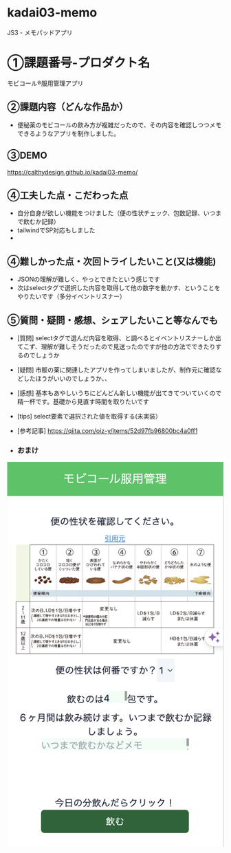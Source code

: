 # kadai03-memo
JS3 - メモパッドアプリ

# ①課題番号-プロダクト名
モビコール®️服用管理アプリ


## ②課題内容（どんな作品か）
- 便秘薬のモビコールの飲み方が複雑だったので、その内容を確認しつつメモできるようなアプリを制作しました。

## ③DEMO
https://calthydesign.github.io/kadai03-memo/

## ④工夫した点・こだわった点
- 自分自身が欲しい機能をつけました（便の性状チェック、包数記録、いつまで飲むか記録）
- tailwindでSP対応もしました
- 

## ④難しかった点・次回トライしたいこと(又は機能)
- JSONの理解が難しく、やっとできたという感じです
- 次はselectタグで選択した内容を取得して他の数字を動かす、ということをやりたいです（多分イベントリスナー）

## ⑤質問・疑問・感想、シェアしたいこと等なんでも
- [質問] selectタグで選んだ内容を取得、と調べるとイベントリスナーしか出てこず、理解が難しそうだったので見送ったのですが他の方法でできたりするのでしょうか
- [疑問] 市販の薬に関連したアプリを作ってしまいましたが、制作元に確認などしたほうがいいのでしょうか、、
- [感想] 基本もあやしいうちにどんどん新しい機能が出てきてついていくので精一杯です。基礎から見直す時間を取りたいです
- [tips] select要素で選択された値を取得する(未実装）
- [参考記事] https://qiita.com/oiz-y/items/52d97fb96800bc4a0ff1

- ### おまけ
![top page capture](top_image_sp.png)
